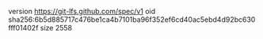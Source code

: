 version https://git-lfs.github.com/spec/v1
oid sha256:6b5d885717c476be1ca4b7101ba96f352ef6cd40ac5ebd4d92bc630fff01402f
size 2558
